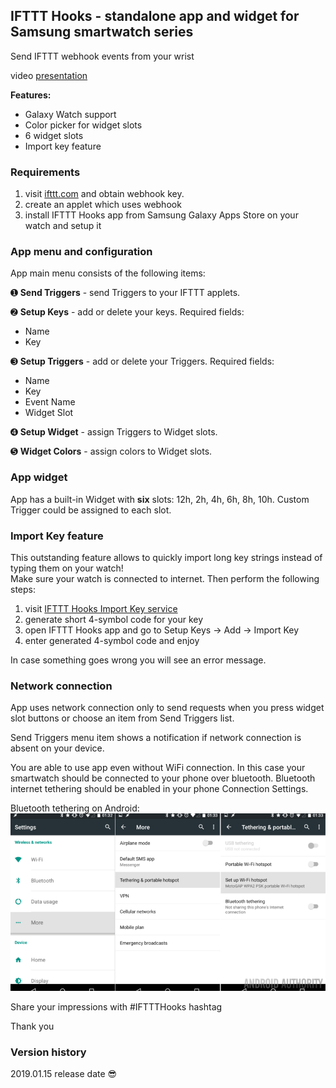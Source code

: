 ## IFTTT Hooks - standalone app and widget for Samsung smartwatch series

Send IFTTT webhook events from your wrist

video [presentation](https://www.youtube.com/watch?v=vmenfESsaJg)

**Features:**

* Galaxy Watch support
* Color picker for widget slots
* 6 widget slots
* Import key feature


### Requirements
1. visit [ifttt.com](http://ifttt.com) and obtain webhook key.
1. create an applet which uses webhook
1. install IFTTT Hooks app from Samsung Galaxy Apps Store on your watch and setup it


### App menu and configuration
App main menu consists of the following items:

➊ **Send Triggers** - send Triggers to your IFTTT applets.

➋ **Setup Keys** - add or delete your keys.
Required fields: 
- Name
- Key

➌ **Setup Triggers** - add or delete your Triggers.
Required fields: 
- Name
- Key
- Event Name
- Widget Slot

➍ **Setup Widget** - assign Triggers to Widget slots.

➎ **Widget Colors** - assign colors to Widget slots.

   
   
### App widget
App has a built-in Widget with **six** slots: 12h, 2h, 4h, 6h, 8h, 10h.
Custom Trigger could be assigned to each slot.

   
   
### Import Key feature
This outstanding feature allows to quickly import long key strings instead of typing them on your watch!    
Make sure your watch is connected to internet. Then perform the following steps:    
1. visit [IFTTT Hooks Import Key service](https://murmuring-escarpment-62267.herokuapp.com)
2. generate short 4-symbol code for your key   
3. open IFTTT Hooks app and go to Setup Keys -> Add -> Import Key   
4. enter generated 4-symbol code and enjoy   

In case something goes wrong you will see an error message.

### Network connection
App uses network connection only to send requests when you press widget slot 
buttons or choose an item from Send Triggers list.

Send Triggers menu item shows a notification if network connection is absent on your device.

You are able to use app even without WiFi connection. In this case your smartwatch should be connected to your phone over bluetooth. 
Bluetooth internet tethering should be enabled in your phone Connection Settings.

Bluetooth tethering on Android:   
<img src="https://github.com/091500/ifttthooks/blob/master/Android-mobile-hotspot-setup.png">


Share your impressions with #IFTTTHooks hashtag

Thank you

### Version history
2019.01.15 release date :sunglasses:    
